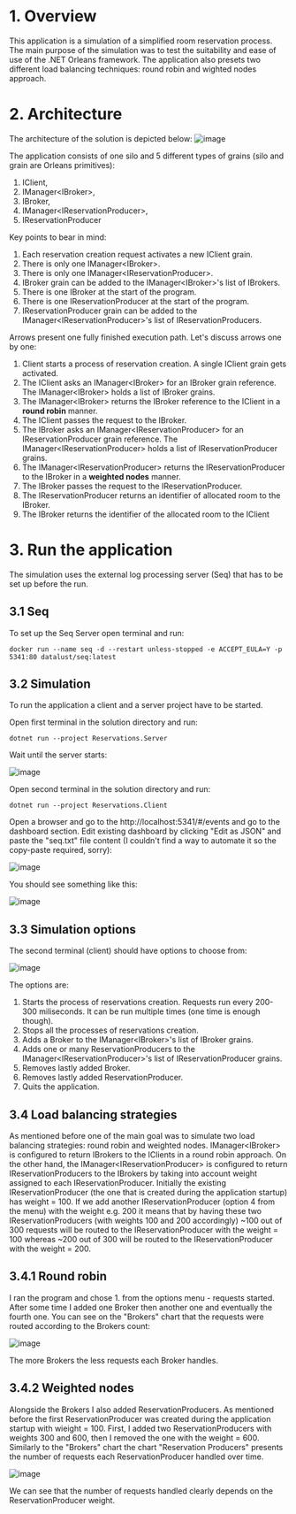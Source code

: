 # 1. Overview

This application is a simulation of a simplified room reservation process. The main purpose of the simulation was to test the suitability and ease of use of the .NET Orleans framework. The application also presets two different load balancing techniques: round robin and wighted nodes approach.

# 2. Architecture

The architecture of the solution is depicted below:
![image](img/architecture.png "Architecture")

The application consists of one silo and 5 different types of grains (silo and grain are Orleans primitives):
1) IClient,
2) IManager\<IBroker>,
3) IBroker,
4) IManager\<IReservationProducer>,
5) IReservationProducer

Key points to bear in mind:
1) Each reservation creation request activates a new IClient grain.
2) There is only one IManager\<IBroker>.
3) There is only one IManager\<IReservationProducer>.
4) IBroker grain can be added to the IManager\<IBroker>'s list of IBrokers. 
5) There is one IBroker at the start of the program. 
6) There is one IReservationProducer at the start of the program.
7) IReservationProducer grain can be added to the IManager\<IReservationProducer>'s list of IReservationProducers. 

Arrows present one fully finished execution path. Let's discuss arrows one by one:
1) Client starts a process of reservation creation. A single IClient grain gets activated.
2) The IClient asks an IManager\<IBroker> for an IBroker grain reference. The IManager\<IBroker> holds a list of IBroker grains.
3) The IManager\<IBroker> returns the IBroker reference to the IClient in a **round robin** manner.
4) The IClient passes the request to the IBroker.
5) The IBroker asks an IManager\<IReservationProducer> for an IReservationProducer grain reference. The IManager\<IReservationProducer> holds a list of IReservationProducer grains.
6) The IManager\<IReservationProducer> returns the IReservationProducer to the IBroker in a **weighted nodes** manner.
7) The IBroker passes the request to the IReservationProducer.
8) The IReservationProducer returns an identifier of allocated room to the IBroker.
9) The IBroker returns the identifier of the allocated room to the IClient

# 3. Run the application

The simulation uses the external log processing server (Seq) that has to be set up before the run.

## 3.1 Seq
To set up the Seq Server open terminal and run: 
```
docker run --name seq -d --restart unless-stopped -e ACCEPT_EULA=Y -p 5341:80 datalust/seq:latest
```

## 3.2 Simulation
To run the application a client and a server project have to be started.

Open first terminal in the solution directory and run:
```
dotnet run --project Reservations.Server
```
Wait until the server starts:

![image](img/server_started.png "Architecture")

Open second terminal in the solution directory and run:
```
dotnet run --project Reservations.Client
```

Open a browser and go to the http://localhost:5341/#/events and go to the dashboard section. Edit existing dashboard by clicking "Edit as JSON" and paste the "seq.txt" file content (I couldn't find a way to automate it so the copy-paste required, sorry):

![image](img/dashboard1.png "Dashboard1")

You should see something like this:

![image](img/dashboard2.png "Dashboard2")


## 3.3 Simulation options

The second terminal (client) should have options to choose from:

![image](img/client.png "Client") 


The options are:
1) Starts the process of reservations creation. Requests run every 200-300 miliseconds. It can be run multiple times (one time is enough though).
2) Stops all the processes of reservations creation.
3) Adds a Broker to the IManager\<IBroker>'s list of IBroker grains.
4) Adds one or many ReservationProducers to the IManager\<IReservationProducer>'s list of IReservationProducer grains.
5) Removes lastly added Broker.
6) Removes lastly added ReservationProducer.
7) Quits the application.

## 3.4 Load balancing strategies

As mentioned before one of the main goal was to simulate two load balancing strategies: round robin and weighted nodes. IManager\<IBroker> is configured to return IBrokers to the IClients in a round robin approach. On the other hand, the IManager\<IReservationProducer> is configured to return IReservationProducers to the IBrokers by taking into account weight assigned to each IReservationProducer. Initially the existing IReservationProducer (the one that is created during the application startup) has weight = 100. If we add another IReservationProducer (option 4 from the menu) with the weight e.g. 200 it means that by having these two IReservationProducers (with weights 100 and 200 accordingly) ~100 out of 300 requests will be routed to the IReservationProducer with the weight = 100 whereas ~200 out of 300 will be routed to the IReservationProducer with the weight = 200.

## 3.4.1 Round robin 
I ran the program and chose 1. from the options menu - requests started. After some time I added one Broker then another one and eventually the fourth one. You can see on the "Brokers" chart that the requests were routed according to the Brokers count:

![image](img/brokers.png "Brokers") 

The more Brokers the less requests each Broker handles.

## 3.4.2 Weighted nodes

Alongside the Brokers I also added ReservationProducers. As mentioned before the first ReservationProducer was created during the application startup with wieight = 100. First, I added two ReservationProducers with weights 300 and 600, then I removed the one with the weight = 600. Similarly to the "Brokers" chart the chart "Reservation Producers" presents the number of requests each ReservationProducer handled over time.

![image](img/reservationProducers.png "Reservation Producers") 

We can see that the number of requests handled clearly depends on the ReservationProducer weight.

